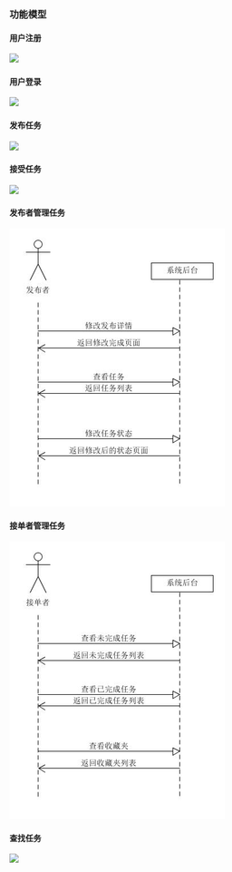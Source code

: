 ### 功能模型

#### 用户注册  
![](https://github.com/sysucodingfarmers/MakeMoney/blob/master/doc/Documents/pictures/%E7%94%A8%E6%88%B7%E6%B3%A8%E5%86%8C%E5%8A%9F%E8%83%BD%E5%9B%BE.png) 

#### 用户登录  
![](https://github.com/sysucodingfarmers/MakeMoney/blob/master/doc/Documents/pictures/%E7%94%A8%E6%88%B7%E7%99%BB%E5%BD%95%E5%8A%9F%E8%83%BD%E5%9B%BE.png)  

#### 发布任务  
![](https://github.com/sysucodingfarmers/MakeMoney/blob/master/doc/Documents/pictures/%E5%8F%91%E5%B8%83%E4%BB%BB%E5%8A%A1%E5%8A%9F%E8%83%BD%E5%9B%BE.PNG)  

#### 接受任务  
![](https://github.com/sysucodingfarmers/MakeMoney/blob/master/doc/Documents/pictures/%E6%8E%A5%E5%8F%97%E4%BB%BB%E5%8A%A1%E5%8A%9F%E8%83%BD%E5%9B%BE.PNG)  

#### 发布者管理任务                    
![](https://github.com/sysucodingfarmers/MakeMoney/blob/master/doc/Documents/pictures/%E5%8F%91%E5%B8%83%E8%80%85%E5%8A%9F%E8%83%BD%E6%A8%A1%E5%9E%8B.jpg)


#### 接单者管理任务            
![](https://github.com/sysucodingfarmers/MakeMoney/blob/master/doc/Documents/pictures/%E6%8E%A5%E5%8D%95%E8%80%85%E5%8A%9F%E8%83%BD%E6%A8%A1%E5%9E%8B.jpg)

#### 查找任务
![](https://github.com/sysucodingfarmers/MakeMoney/blob/master/doc/Documents/pictures/%E6%9F%A5%E6%89%BE%E4%BB%BB%E5%8A%A1%E5%8A%9F%E8%83%BD%E5%9B%BE.PNG)
